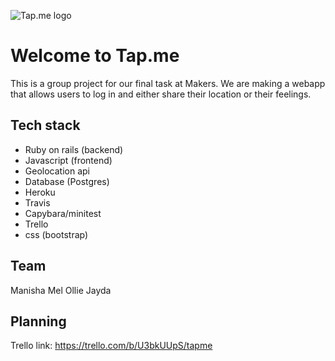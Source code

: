 ![Tap.me logo](Users/student/coding/week_11/tap.me/app/assets/images/tap_me_logo.png)

Welcome to Tap.me
==========

This is a group project for our final task at Makers. We are making a webapp that allows users to log in and either share their location or their feelings.

Tech stack
------

- Ruby on rails (backend)
- Javascript (frontend)
- Geolocation api
- Database (Postgres)
- Heroku
- Travis
- Capybara/minitest
- Trello
- css (bootstrap)


Team
----

Manisha
Mel
Ollie
Jayda


Planning
------

Trello link:
https://trello.com/b/U3bkUUpS/tapme
